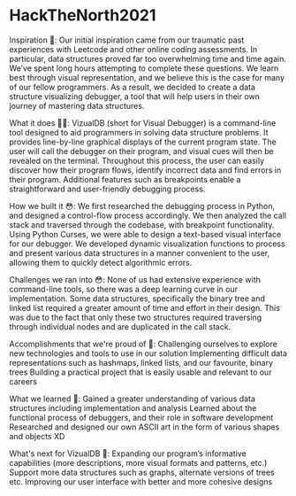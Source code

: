 # HackTheNorth2021

Inspiration 💭: 
Our initial inspiration came from our traumatic past experiences with Leetcode and other online coding assessments. In particular, data structures proved far too overwhelming time and time again. We’ve spent long hours attempting to complete these questions. We learn best through visual representation, and we believe this is the case for many of our fellow programmers. As a result, we decided to create a data structure visualizing debugger, a tool that will help users in their own journey of mastering data structures.

What it does 💁‍♂️: 
VizualDB (short for Visual Debugger) is a command-line tool designed to aid programmers in solving data structure problems. It provides line-by-line graphical displays of the current program state. The user will call the debugger on their program, and visual cues will then be revealed on the terminal. Throughout this process, the user can easily discover how their program flows, identify incorrect data and find errors in their program. Additional features such as breakpoints enable a straightforward and user-friendly debugging process.

How we built it 😳: 
We first researched the debugging process in Python, and designed a control-flow process accordingly. We then analyzed the call stack and traversed through the codebase, with breakpoint functionality. Using Python Curses, we were able to design a text-based visual interface for our debugger. We developed dynamic visualization functions to process and present various data structures in a manner convenient to the user, allowing them to quickly detect algorithmic errors.

Challenges we ran into 😳: 
None of us had extensive experience with command-line tools, so there was a deep learning curve in our implementation. Some data structures, specifically the binary tree and linked list required a greater amount of time and effort in their design. This was due to the fact that only these two structures required traversing through individual nodes and are duplicated in the call stack.

Accomplishments that we're proud of 💪: 
Challenging ourselves to explore new technologies and tools to use in our solution
Implementing difficult data representations such as hashmaps, linked lists, and our favourite, binary trees
Building a practical project that is easily usable and relevant to our careers

What we learned 🧠: 
Gained a greater understanding of various data structures including implementation and analysis
Learned about the functional process of debuggers, and their role in software development
Researched and designed our own ASCII art in the form of various shapes and objects XD

What's next for VizualDB 🔮: 
Expanding our program’s informative capabilities (more descriptions, more visual formats and patterns, etc.)
Support more data structures such as graphs, alternate versions of trees etc.
Improving our user interface with better and more cohesive designs
